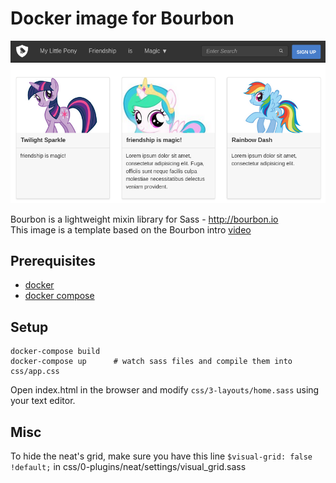 # Docker image for Bourbon

![screenshot](screenshot.png)

Bourbon is a lightweight mixin library for Sass - http://bourbon.io  
This image is a template based on the Bourbon intro [video](https://www.youtube.com/watch?v=8ItNE_DX6Cc)

## Prerequisites

* [docker](https://docs.docker.com/installation/mac)
* [docker compose](https://docs.docker.com/compose/install)

## Setup

    docker-compose build
    docker-compose up      # watch sass files and compile them into css/app.css

Open index.html in the browser and modify `css/3-layouts/home.sass` using your text editor.

## Misc

To hide the neat's grid, make sure you have this line `$visual-grid: false !default;` in css/0-plugins/neat/settings/visual_grid.sass
